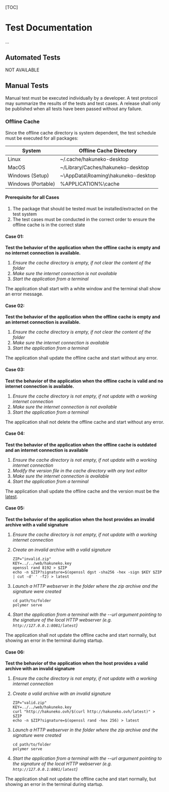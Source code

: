 [TOC]

# Test Documentation

...

## Automated Tests

NOT AVAILABLE

## Manual Tests

Manual test must be executed individually by a developer. A test protocol may summarize the results of the tests and test cases. A release shall only be published when all tests have been passed without any failure.

### Offline Cache

Since the offline cache directory is system dependent, the test schedule must be executed for all packages:

| System             | Offline Cache Directory            |
| ------------------ | ---------------------------------- |
| Linux              | ~/.cache/hakuneko-desktop          |
| MacOS              | ~/Library/Caches/hakuneko-desktop  |
| Windows (Setup)    | ~\AppData\Roaming\hakuneko-desktop |
| Windows (Portable) | %APPLICATION%\cache                |

#### Prerequisite for all Cases

1. The package that should be tested must be installed/extracted on the test system
2. The test cases must be conducted in the correct order to ensure the offline cache is in the correct state

#### Case 01:

**Test the behavior of the application when the offline cache is empty and no internet connection is available.**

1. *Ensure the cache directory is empty, if not clear the content of the folder*
2. *Make sure the internet connection is not available*
3. *Start the application from a terminal*

The application shall start with a white window and the terminal shall show an error message.

#### Case 02:

**Test the behavior of the application when the offline cache is empty and an internet connection is available.**

1. *Ensure the cache directory is empty, if not clear the content of the folder*
2. *Make sure the internet connection is available*
3. *Start the application from a terminal*

The application shall update the offline cache and start without any error.

#### Case 03:

**Test the behavior of the application when the offline cache is valid and no internet connection is available.**

1. *Ensure the cache directory is not empty, if not update with a working internet connection*
2. *Make sure the internet connection is not available*
3. *Start the application from a terminal*

The application shall not delete the offline cache and start without any error.

#### Case 04:

**Test the behavior of the application when the offline cache is outdated and an internet connection is available**

1. *Ensure the cache directory is not empty, if not update with a working internet connection*
2. *Modify the version file in the cache directory with any text editor*
3. *Make sure the internet connection is available*
4. *Start the application from a terminal*

The application shall update the offline cache and the version must be the [latest](http://hakuneko.ovh/latest).

#### Case 05:

**Test the behavior of the application when the host provides an invalid archive with a valid signature**

1. *Ensure the cache directory is not empty, if not update with a working internet connection*

2. *Create an invalid archive with a valid signature*

   ```shell
   ZIP="invalid.zip"
   KEY=../../web/hakuneko.key
   openssl rand 8192 > $ZIP
   echo -n $ZIP?signature=$(openssl dgst -sha256 -hex -sign $KEY $ZIP | cut -d' ' -f2) > latest
   ```

3. *Launch a HTTP webserver in the folder where the zip archive and the signature were created*

   ```shell
   cd path/to/folder
   polymer serve
   ```

4. *Start the application from a terminal with the --url argument pointing to the signature of the local HTTP webserver (e.g. `http://127.0.0.1:8081/latest`)*

The application shall not update the offline cache and start normally, but showing an error in the terminal during startup.

#### Case 06:

**Test the behavior of the application when the host provides a valid archive with an invalid signature**

1. *Ensure the cache directory is not empty, if not update with a working internet connection*

2. *Create a valid archive with an invalid signature*

   ```shell
   ZIP="valid.zip"
   KEY=../../web/hakuneko.key
   curl "http://hakuneko.ovh/$(curl http://hakuneko.ovh/latest)" > $ZIP
   echo -n $ZIP?signature=$(openssl rand -hex 256) > latest
   ```

3. *Launch a HTTP webserver in the folder where the zip archive and the signature were created*

   ```shell
   cd path/to/folder
   polymer serve
   ```

4. *Start the application from a terminal with the --url argument pointing to the signature of the local HTTP webserver (e.g. `http://127.0.0.1:8081/latest`)*



The application shall not update the offline cache and start normally, but showing an error in the terminal during startup.